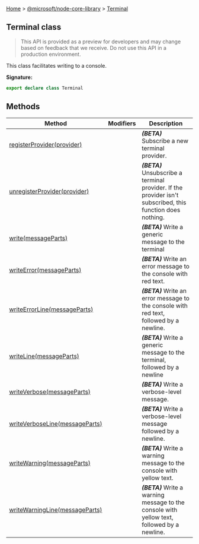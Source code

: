 [Home](./index) &gt; [@microsoft/node-core-library](./node-core-library.md) &gt; [Terminal](./node-core-library.terminal.md)

## Terminal class

> This API is provided as a preview for developers and may change based on feedback that we receive. Do not use this API in a production environment.
> 

This class facilitates writing to a console.

<b>Signature:</b>

```typescript
export declare class Terminal 
```

## Methods

|  Method | Modifiers | Description |
|  --- | --- | --- |
|  [registerProvider(provider)](./node-core-library.terminal.registerprovider.md) |  | <b><i>(BETA)</i></b> Subscribe a new terminal provider. |
|  [unregisterProvider(provider)](./node-core-library.terminal.unregisterprovider.md) |  | <b><i>(BETA)</i></b> Unsubscribe a terminal provider. If the provider isn't subscribed, this function does nothing. |
|  [write(messageParts)](./node-core-library.terminal.write.md) |  | <b><i>(BETA)</i></b> Write a generic message to the terminal |
|  [writeError(messageParts)](./node-core-library.terminal.writeerror.md) |  | <b><i>(BETA)</i></b> Write an error message to the console with red text. |
|  [writeErrorLine(messageParts)](./node-core-library.terminal.writeerrorline.md) |  | <b><i>(BETA)</i></b> Write an error message to the console with red text, followed by a newline. |
|  [writeLine(messageParts)](./node-core-library.terminal.writeline.md) |  | <b><i>(BETA)</i></b> Write a generic message to the terminal, followed by a newline |
|  [writeVerbose(messageParts)](./node-core-library.terminal.writeverbose.md) |  | <b><i>(BETA)</i></b> Write a verbose-level message. |
|  [writeVerboseLine(messageParts)](./node-core-library.terminal.writeverboseline.md) |  | <b><i>(BETA)</i></b> Write a verbose-level message followed by a newline. |
|  [writeWarning(messageParts)](./node-core-library.terminal.writewarning.md) |  | <b><i>(BETA)</i></b> Write a warning message to the console with yellow text. |
|  [writeWarningLine(messageParts)](./node-core-library.terminal.writewarningline.md) |  | <b><i>(BETA)</i></b> Write a warning message to the console with yellow text, followed by a newline. |

